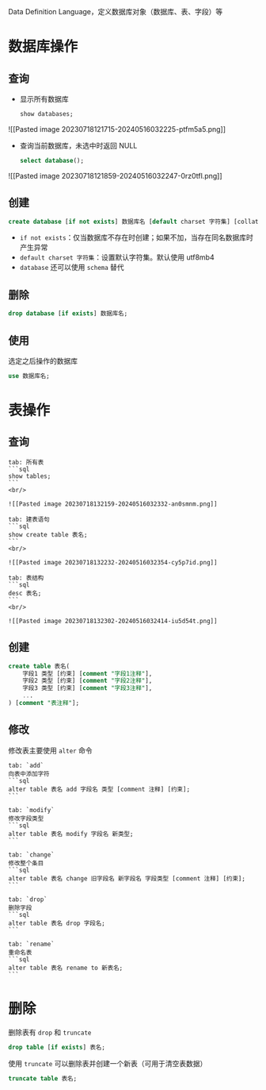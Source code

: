Data Definition Language，定义数据库对象（数据库、表、字段）等
# 数据库操作

## 查询

* 显示所有数据库

  ```sql
  show databases;
  ```

![[Pasted image 20230718121715-20240516032225-ptfm5a5.png]]

* 查询当前数据库，未选中时返回 NULL

  ```sql
  select database();
  ```

![[Pasted image 20230718121859-20240516032247-0rz0tfl.png]]
## 创建

```sql
create database [if not exists] 数据库名 [default charset 字符集] [collate 排序规则];
```

* `if not exists`：仅当数据库不存在时创建；如果不加，当存在同名数据库时产生异常
* `default charset 字符集`：设置默认字符集。默认使用 utf8mb4
* `database` 还可以使用 `schema` 替代
## 删除

```sql
drop database [if exists] 数据库名;
```
## 使用

选定之后操作的数据库

```sql
use 数据库名;
```

# 表操作

## 查询

````tabs
tab: 所有表
```sql
show tables;
```
<br/>

![[Pasted image 20230718132159-20240516032332-an0smnm.png]]

tab: 建表语句
```sql
show create table 表名;
```
<br/>

![[Pasted image 20230718132232-20240516032354-cy5p7id.png]]

tab: 表结构
```sql
desc 表名;
```
<br/>

![[Pasted image 20230718132302-20240516032414-iu5d54t.png]]
````
## 创建

```sql
create table 表名(
    字段1 类型 [约束] [comment "字段1注释"],
    字段2 类型 [约束] [comment "字段2注释"],
    字段3 类型 [约束] [comment "字段3注释"],
    ...
) [comment "表注释"];
```
## 修改

修改表主要使用 `alter` 命令

````tabs
tab: `add`
向表中添加字符
```sql
alter table 表名 add 字段名 类型 [comment 注释] [约束]; 
```

tab: `modify`
修改字段类型
```sql
alter table 表名 modify 字段名 新类型;
```

tab: `change`
修改整个条目
```sql
alter table 表名 change 旧字段名 新字段名 字段类型 [comment 注释] [约束];
```

tab: `drop`
删除字段
```sql
alter table 表名 drop 字段名;
```

tab: `rename`
重命名表
```sql
alter table 表名 rename to 新表名;
```
````

# 删除

删除表有 `drop` 和 `truncate`

```sql
drop table [if exists] 表名;
```

使用 `truncate` 可以删除表并创建一个新表（可用于清空表数据）

```sql
truncate table 表名;
```

‍
